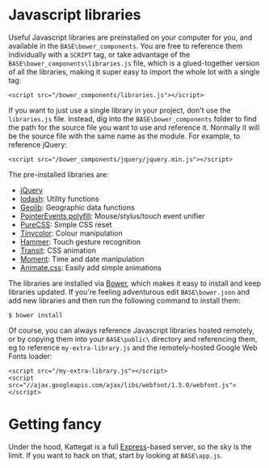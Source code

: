 # Javascript libraries

Useful Javascript libraries are preinstalled on your computer for you, and available in the `BASE\bower_components`. You are free to reference them individually with a `SCRIPT` tag, or take advantage of the `BASE\bower_components\libraries.js` file, which is a glued-together version of all the libraries, making it super easy to import the whole lot with a single tag:

````
<script src="/bower_components/libraries.js"></script>
````

If you want to just use a single library in your project, don't use the `libraries.js` file. Instead, dig into the `BASE\bower_components` folder to find the path for the source file you want to use and reference it. Normally it will be the source file with the same name as the module. For example, to reference jQuery:
	
````
<script src="/bower_components/jquery/jquery.min.js"></script>
````

The pre-installed libraries are:
* [jQuery](http://www.jquery.com)
* [lodash](https://github.com/lodash/lodash): Utility functions
* [Geolib](https://github.com/manuelbieh/Geolib): Geographic data functions
* [PointerEvents polyfill](https://github.com/Polymer/PointerEvents): Mouse/stylus/touch event unifier
* [PureCSS](http://purecss.io): Simple CSS reset
* [Tinycolor](https://github.com/bgrins/TinyColor): Colour manipulation
* [Hammer](http://eightmedia.github.io/hammer.js/): Touch gesture recognition
* [Transit](http://ricostacruz.com/jquery.transit/): CSS animation
* [Moment](http://momentjs.com/): Time and date manipulation
* [Animate.css](http://daneden.github.io/animate.css/): Easily add simple animations

The libraries are installed via [Bower](http://bower.io/), which makes it easy to install and keep libraries updated. If you're feeling adventurous edit `BASE\bower.json` and add new libraries and then run the following command to install them:

```
$ bower install
```

Of course, you can always reference Javascript libraries hosted remotely, or by copying them into your `BASE\public\` directory and referencing them, eg to reference `my-extra-library.js` and the remotely-hosted Google Web Fonts loader:
````
<script src="/my-extra-library.js"></script>
<script src="//ajax.googleapis.com/ajax/libs/webfont/1.5.0/webfont.js"></script>
````

# Getting fancy

Under the hood, Kattegat is a full [Express](http://expressjs.com)-based server, so the sky is the limit. If you want to hack on that, start by looking at `BASE\app.js`.
